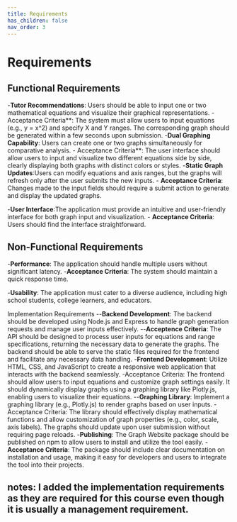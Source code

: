 ```yaml
---
title: Requirements
has_children: false
nav_order: 3
---
```


# Requirements

## Functional Requirements
-**Tutor Recommendations**: Users should be able to input one or two mathematical equations and visualize their graphical representations.
    - Acceptance Criteria**: The system must allow users to input equations (e.g., y = x^2) and specify X and Y ranges. The corresponding graph should be generated within a few seconds upon submission.
-**Dual Graphing Capability**: Users can create one or two graphs simultaneously for comparative analysis.
    - Acceptance Criteria**:  The user interface should allow users to input and visualize two different equations side by side, clearly displaying both graphs with distinct colors or styles.
-**Static Graph Updates**:Users can modify equations and axis ranges, but the graphs will refresh only after the user submits the new inputs.
    - **Acceptance Criteria**: Changes made to the input fields should require a submit action to generate and display the updated graphs.

-**User Interface**:The application must provide an intuitive and user-friendly interface for both graph input and visualization.
    - **Acceptance Criteria**:  Users should find the interface straightforward.

## Non-Functional Requirements
-**Performance**: The application should handle multiple users without significant latency.
    -**Acceptance Criteria**: The system should maintain a quick response time.

-**Usability**: The application must cater to a diverse audience, including high school students, college learners, and educators.
    

Implementation Requirements
--**Backend Development**: The backend should be developed using Node.js and Express to handle graph generation requests and manage user inputs effectively.
    --**Acceptence Criteria**: The API should be designed to process user inputs for equations and range specifications, returning the necessary data to generate the graphs. The backend should be able to serve the static files required for the frontend and facilitate any necessary data handling.
-**Frontend Development**: Utilize HTML, CSS, and JavaScript to create a responsive web application that interacts with the backend seamlessly.
    -Acceptance Criteria: The frontend should allow users to input equations and customize graph settings easily. It should dynamically display graphs using a graphing library like Plotly.js, enabling users to visualize their equations.
--**Graphing Library**: Implement a graphing library (e.g., Plotly.js) to render graphs based on user inputs.
    -Acceptance Criteria: The library should effectively display mathematical functions and allow customization of graph properties (e.g., color, scale, axis labels). The graphs should update upon user submission without requiring page reloads.
-**Publishing**: The Graph Website package should be published on npm to allow users to install and utilize the tool easily.
    -**Acceptance Criteria**: The package should include clear documentation on installation and usage, making it easy for developers and users to integrate the tool into their projects.

## notes: I added the implementation requirements as they are required for this course even though it is usually a management requirement. 